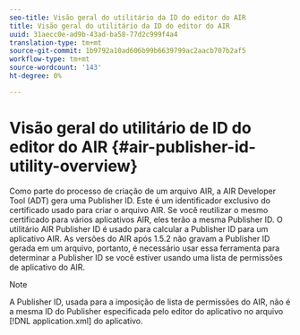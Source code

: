 ```yaml
---
seo-title: Visão geral do utilitário da ID do editor do AIR
title: Visão geral do utilitário da ID do editor do AIR
uuid: 31aecc0e-ad9b-43ad-ba58-77d2c999f4a4
translation-type: tm+mt
source-git-commit: 1b9792a10ad606b99b6639799ac2aacb707b2af5
workflow-type: tm+mt
source-wordcount: '143'
ht-degree: 0%

---
```



# Visão geral do utilitário de ID do editor do AIR {#air-publisher-id-utility-overview}

Como parte do processo de criação de um arquivo AIR, a AIR Developer Tool (ADT) gera uma Publisher ID. Este é um identificador exclusivo do certificado usado para criar o arquivo AIR. Se você reutilizar o mesmo certificado para vários aplicativos AIR, eles terão a mesma Publisher ID. O utilitário AIR Publisher ID é usado para calcular a Publisher ID para um aplicativo AIR. As versões do AIR após 1.5.2 não gravam a Publisher ID gerada em um arquivo, portanto, é necessário usar essa ferramenta para determinar a Publisher ID se você estiver usando uma lista de permissões de aplicativo do AIR.

>[!NOTE]
>
>A Publisher ID, usada para a imposição de lista de permissões do AIR, não é a mesma ID do Publisher especificada pelo editor do aplicativo no arquivo [!DNL application.xml] do aplicativo.
